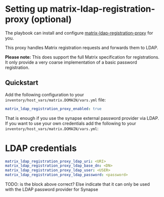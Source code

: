 # Setting up matrix-ldap-registration-proxy (optional)

The playbook can install and configure [matrix-ldap-registration-proxy](https://gitlab.com/activism.international/matrix_ldap_registration_proxy) for you.

This proxy handles Matrix registration requests and forwards them to LDAP.

**Please note:** This does support the full Matrix specification for registrations. It only provide a very coarse
implementation of a basic password registration.

## Quickstart

Add the following configuration to your `inventory/host_vars/matrix.DOMAIN/vars.yml` file:

```yaml
matrix_ldap_registration_proxy_enabled: true
```

That is enough if you use the synapse external password provider via LDAP.
If you want to use your own credentials add the following to your  `inventory/host_vars/matrix.DOMAIN/vars.yml`:



# LDAP credentials
```yaml
matrix_ldap_registration_proxy_ldap_uri: <URI>
matrix_ldap_registration_proxy_ldap_base_dn: <DN>
matrix_ldap_registration_proxy_ldap_user: <USER>
matrix_ldap_registration_proxy_ldap_password: <password>
```
TODO: is the block above correct? Else indicate that it can only be used with the LDAP password provider for Synapse
